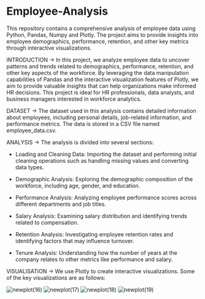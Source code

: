 # Employee-Analysis

This repository contains a comprehensive analysis of employee data using Python, Pandas, Numpy and Plotly. The project aims to provide insights into employee demographics, performance, retention, and other key metrics through interactive visualizations.

INTRODUCTION ->  In this project, we analyze employee data to uncover patterns and trends related to demographics, performance, retention, and other key aspects of the workforce. By leveraging the data manipulation capabilities of Pandas and the interactive visualization features of Plotly, we aim to provide valuable insights that can help organizations make informed HR decisions. This project is ideal for HR professionals, data analysts, and business managers interested in workforce analytics.

DATASET -> The dataset used in this analysis contains detailed information about employees, including personal details, job-related information, and performance metrics. The data is stored in a CSV file named employee_data.csv.


ANALYSIS -> The analysis is divided into several sections:

* Loading and Cleaning Data: Importing the dataset and performing initial cleaning operations such as handling missing values and converting data types.
  
* Demographic Analysis: Exploring the demographic composition of the workforce, including age, gender, and education.
  
* Performance Analysis: Analyzing employee performance scores across different departments and job titles.
  
* Salary Analysis: Examining salary distribution and identifying trends related to compensation.
  
* Retention Analysis: Investigating employee retention rates and identifying factors that may influence turnover.
  
* Tenure Analysis: Understanding how the number of years at the company relates to other metrics like performance and salary.


VISUALISATION -> We use Plotly to create interactive visualizations. Some of the key visualizations are as follows:

![newplot(16)](https://github.com/user-attachments/assets/04e1a595-63f5-4db2-afbc-38e59861679a)
![newplot(17)](https://github.com/user-attachments/assets/2d269e0f-9bfa-469e-99c9-aaefd5da15b1)
![newplot(18)](https://github.com/user-attachments/assets/d569d302-f484-4f29-bd2b-7b35e1c3eac5)
![newplot(19)](https://github.com/user-attachments/assets/e8f80c3a-781b-414c-8466-87e324279224)

